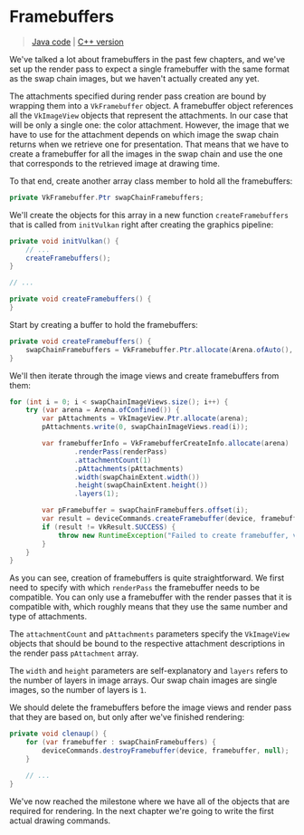 # Framebuffers

> [Java code](https://github.com/chuigda/vulkan4j/tree/master/packages/tutorial/src/main/java/tutorial/vulkan/part04/ch13/Main.java) | [C++ version](https://vulkan-tutorial.com/Drawing_a_triangle/Drawing/Framebuffers)

We've talked a lot about framebuffers in the past few chapters, and we've set up the render pass to expect a single framebuffer with the same format as the swap chain images, but we haven't actually created any yet.

The attachments specified during render pass creation are bound by wrapping them into a `VkFramebuffer` object. A framebuffer object references all the `VkImageView` objects that represent the attachments. In our case that will be only a single one: the color attachment. However, the image that we have to use for the attachment depends on which image the swap chain returns when we retrieve one for presentation. That means that we have to create a framebuffer for all the images in the swap chain and use the one that corresponds to the retrieved image at drawing time.

To that end, create another array class member to hold all the framebuffers:

```java
private VkFramebuffer.Ptr swapChainFramebuffers;
```

We'll create the objects for this array in a new function `createFramebuffers` that is called from `initVulkan` right after creating the graphics pipeline:

```java
private void initVulkan() {
    // ...
    createFramebuffers();
}

// ...

private void createFramebuffers() {
}
```

Start by creating a buffer to hold the framebuffers:

```java
private void createFramebuffers() {
    swapChainFramebuffers = VkFramebuffer.Ptr.allocate(Arena.ofAuto(), swapChainImageViews.size());
}
```

We'll then iterate through the image views and create framebuffers from them:

```java
for (int i = 0; i < swapChainImageViews.size(); i++) {
    try (var arena = Arena.ofConfined()) {
        var pAttachments = VkImageView.Ptr.allocate(arena);
        pAttachments.write(0, swapChainImageViews.read(i));

        var framebufferInfo = VkFramebufferCreateInfo.allocate(arena)
                .renderPass(renderPass)
                .attachmentCount(1)
                .pAttachments(pAttachments)
                .width(swapChainExtent.width())
                .height(swapChainExtent.height())
                .layers(1);

        var pFramebuffer = swapChainFramebuffers.offset(i);
        var result = deviceCommands.createFramebuffer(device, framebufferInfo, null, pFramebuffer);
        if (result != VkResult.SUCCESS) {
            throw new RuntimeException("Failed to create framebuffer, vulkan error code: " + VkResult.explain(result));
        }
    }
}
```

As you can see, creation of framebuffers is quite straightforward. We first need to specify with which `renderPass` the framebuffer needs to be compatible. You can only use a framebuffer with the render passes that it is compatible with, which roughly means that they use the same number and type of attachments.

The `attachmentCount` and `pAttachments` parameters specify the `VkImageView` objects that should be bound to the respective attachment descriptions in the render pass `pAttachment` array.

The `width` and `height` parameters are self-explanatory and `layers` refers to the number of layers in image arrays. Our swap chain images are single images, so the number of layers is `1`.

We should delete the framebuffers before the image views and render pass that they are based on, but only after we've finished rendering:

```java
private void clenaup() {
    for (var framebuffer : swapChainFramebuffers) {
        deviceCommands.destroyFramebuffer(device, framebuffer, null);
    }

    // ...
}
```

We've now reached the milestone where we have all of the objects that are required for rendering. In the next chapter we're going to write the first actual drawing commands.
